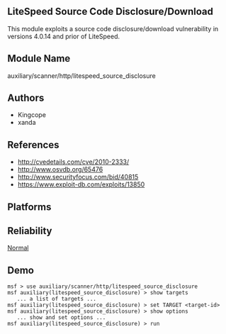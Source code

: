 ## LiteSpeed Source Code Disclosure/Download

This module exploits a source code disclosure/download 
vulnerability in versions 4.0.14 and prior of LiteSpeed.


## Module Name
auxiliary/scanner/http/litespeed_source_disclosure

## Authors
* Kingcope
* xanda


## References
* http://cvedetails.com/cve/2010-2333/
* http://www.osvdb.org/65476
* http://www.securityfocus.com/bid/40815
* https://www.exploit-db.com/exploits/13850




## Platforms


## Reliability
[Normal](https://github.com/rapid7/metasploit-framework/wiki/Exploit-Ranking)

## Demo

```
msf > use auxiliary/scanner/http/litespeed_source_disclosure
msf auxiliary(litespeed_source_disclosure) > show targets
   ... a list of targets ...
msf auxiliary(litespeed_source_disclosure) > set TARGET <target-id>
msf auxiliary(litespeed_source_disclosure) > show options
   ... show and set options ...
msf auxiliary(litespeed_source_disclosure) > run
```
    
    